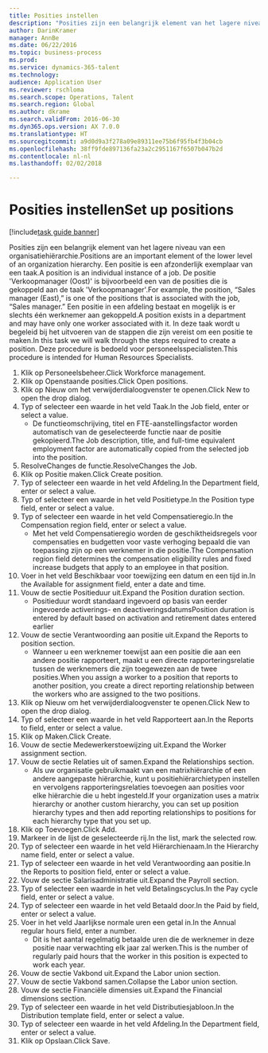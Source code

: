 ```yaml
--- 
title: Posities instellen
description: "Posities zijn een belangrijk element van het lagere niveau van een organisatiehiërarchie."
author: DarinKramer
manager: AnnBe
ms.date: 06/22/2016
ms.topic: business-process
ms.prod: 
ms.service: dynamics-365-talent
ms.technology: 
audience: Application User
ms.reviewer: rschloma
ms.search.scope: Operations, Talent
ms.search.region: Global
ms.author: dkrame
ms.search.validFrom: 2016-06-30
ms.dyn365.ops.version: AX 7.0.0
ms.translationtype: HT
ms.sourcegitcommit: a9d0d9a3f278a09e89311ee75b6f95fb4f3b04cb
ms.openlocfilehash: 38ff9fde897136fa23a2c2951167f6507b047b2d
ms.contentlocale: nl-nl
ms.lasthandoff: 02/02/2018

---
```

# <a name="set-up-positions"></a><span data-ttu-id="e35c9-103">Posities instellen</span><span class="sxs-lookup"><span data-stu-id="e35c9-103">Set up positions</span></span>

[!include[task guide banner](../../includes/task-guide-banner.md)]

<span data-ttu-id="e35c9-104">Posities zijn een belangrijk element van het lagere niveau van een organisatiehiërarchie.</span><span class="sxs-lookup"><span data-stu-id="e35c9-104">Positions are an important element of the lower level of an organization hierarchy.</span></span> <span data-ttu-id="e35c9-105">Een positie is een afzonderlijk exemplaar van een taak.</span><span class="sxs-lookup"><span data-stu-id="e35c9-105">A position is an individual instance of a job.</span></span> <span data-ttu-id="e35c9-106">De positie 'Verkoopmanager (Oost)' is bijvoorbeeld een van de posities die is gekoppeld aan de taak 'Verkoopmanager'.</span><span class="sxs-lookup"><span data-stu-id="e35c9-106">For example, the position, “Sales manager (East),” is one of the positions that is associated with the job, “Sales manager.”</span></span> <span data-ttu-id="e35c9-107">Een positie in een afdeling bestaat en mogelijk is er slechts één werknemer aan gekoppeld.</span><span class="sxs-lookup"><span data-stu-id="e35c9-107">A position exists in a department and may have only one worker associated with it.</span></span> <span data-ttu-id="e35c9-108">In deze taak wordt u begeleid bij het uitvoeren van de stappen die zijn vereist om een positie te maken.</span><span class="sxs-lookup"><span data-stu-id="e35c9-108">In this task we will walk through the steps required to create a position.</span></span> <span data-ttu-id="e35c9-109">Deze procedure is bedoeld voor personeelsspecialisten.</span><span class="sxs-lookup"><span data-stu-id="e35c9-109">This procedure is intended for Human Resources Specialists.</span></span>

1. <span data-ttu-id="e35c9-110">Klik op Personeelsbeheer.</span><span class="sxs-lookup"><span data-stu-id="e35c9-110">Click Workforce management.</span></span>
2. <span data-ttu-id="e35c9-111">Klik op Openstaande posities.</span><span class="sxs-lookup"><span data-stu-id="e35c9-111">Click Open positions.</span></span>
3. <span data-ttu-id="e35c9-112">Klik op Nieuw om het verwijderdialoogvenster te openen.</span><span class="sxs-lookup"><span data-stu-id="e35c9-112">Click New to open the drop dialog.</span></span>
4. <span data-ttu-id="e35c9-113">Typ of selecteer een waarde in het veld Taak.</span><span class="sxs-lookup"><span data-stu-id="e35c9-113">In the Job field, enter or select a value.</span></span>
    * <span data-ttu-id="e35c9-114">De functieomschrijving, titel en FTE-aanstellingsfactor worden automatisch van de geselecteerde functie naar de positie gekopieerd.</span><span class="sxs-lookup"><span data-stu-id="e35c9-114">The Job description, title, and full-time equivalent employment factor are automatically copied from the selected job into the position.</span></span>  
5. <span data-ttu-id="e35c9-115">ResolveChanges de functie.</span><span class="sxs-lookup"><span data-stu-id="e35c9-115">ResolveChanges the Job.</span></span>
6. <span data-ttu-id="e35c9-116">Klik op Positie maken.</span><span class="sxs-lookup"><span data-stu-id="e35c9-116">Click Create position.</span></span>
7. <span data-ttu-id="e35c9-117">Typ of selecteer een waarde in het veld Afdeling.</span><span class="sxs-lookup"><span data-stu-id="e35c9-117">In the Department field, enter or select a value.</span></span>
8. <span data-ttu-id="e35c9-118">Typ of selecteer een waarde in het veld Positietype.</span><span class="sxs-lookup"><span data-stu-id="e35c9-118">In the Position type field, enter or select a value.</span></span>
9. <span data-ttu-id="e35c9-119">Typ of selecteer een waarde in het veld Compensatieregio.</span><span class="sxs-lookup"><span data-stu-id="e35c9-119">In the Compensation region field, enter or select a value.</span></span>
    * <span data-ttu-id="e35c9-120">Met het veld Compensatieregio worden de geschiktheidsregels voor compensaties en budgetten voor vaste verhoging bepaald die van toepassing zijn op een werknemer in die positie.</span><span class="sxs-lookup"><span data-stu-id="e35c9-120">The Compensation region field determines the compensation eligibility rules and fixed increase budgets that apply to an employee in that position.</span></span>  
10. <span data-ttu-id="e35c9-121">Voer in het veld Beschikbaar voor toewijzing een datum en een tijd in.</span><span class="sxs-lookup"><span data-stu-id="e35c9-121">In the Available for assignment field, enter a date and time.</span></span>
11. <span data-ttu-id="e35c9-122">Vouw de sectie Positieduur uit.</span><span class="sxs-lookup"><span data-stu-id="e35c9-122">Expand the Position duration section.</span></span>
    * <span data-ttu-id="e35c9-123">Positieduur wordt standaard ingevoerd op basis van eerder ingevoerde activerings- en deactiveringsdatums</span><span class="sxs-lookup"><span data-stu-id="e35c9-123">Position duration is entered by default based on activation and retirement dates entered earlier</span></span>  
12. <span data-ttu-id="e35c9-124">Vouw de sectie Verantwoording aan positie uit.</span><span class="sxs-lookup"><span data-stu-id="e35c9-124">Expand the Reports to position section.</span></span>
    * <span data-ttu-id="e35c9-125">Wanneer u een werknemer toewijst aan een positie die aan een andere positie rapporteert, maakt u een directe rapporteringsrelatie tussen de werknemers die zijn toegewezen aan de twee posities.</span><span class="sxs-lookup"><span data-stu-id="e35c9-125">When you assign a worker to a position that reports to another position, you create a direct reporting relationship between the workers who are assigned to the two positions.</span></span>  
13. <span data-ttu-id="e35c9-126">Klik op Nieuw om het verwijderdialoogvenster te openen.</span><span class="sxs-lookup"><span data-stu-id="e35c9-126">Click New to open the drop dialog.</span></span>
14. <span data-ttu-id="e35c9-127">Typ of selecteer een waarde in het veld Rapporteert aan.</span><span class="sxs-lookup"><span data-stu-id="e35c9-127">In the Reports to field, enter or select a value.</span></span>
15. <span data-ttu-id="e35c9-128">Klik op Maken.</span><span class="sxs-lookup"><span data-stu-id="e35c9-128">Click Create.</span></span>
16. <span data-ttu-id="e35c9-129">Vouw de sectie Medewerkerstoewijzing uit.</span><span class="sxs-lookup"><span data-stu-id="e35c9-129">Expand the Worker assignment section.</span></span>
17. <span data-ttu-id="e35c9-130">Vouw de sectie Relaties uit of samen.</span><span class="sxs-lookup"><span data-stu-id="e35c9-130">Expand the Relationships section.</span></span>
    * <span data-ttu-id="e35c9-131">Als uw organisatie gebruikmaakt van een matrixhiërarchie of een andere aangepaste hiërarchie, kunt u positiehiërarchietypen instellen en vervolgens rapporteringsrelaties toevoegen aan posities voor elke hiërarchie die u hebt ingesteld.</span><span class="sxs-lookup"><span data-stu-id="e35c9-131">If your organization uses a matrix hierarchy or another custom hierarchy, you can set up position hierarchy types and then add reporting relationships to positions for each hierarchy type that you set up.</span></span>  
18. <span data-ttu-id="e35c9-132">Klik op Toevoegen.</span><span class="sxs-lookup"><span data-stu-id="e35c9-132">Click Add.</span></span>
19. <span data-ttu-id="e35c9-133">Markeer in de lijst de geselecteerde rij.</span><span class="sxs-lookup"><span data-stu-id="e35c9-133">In the list, mark the selected row.</span></span>
20. <span data-ttu-id="e35c9-134">Typ of selecteer een waarde in het veld Hiërarchienaam.</span><span class="sxs-lookup"><span data-stu-id="e35c9-134">In the Hierarchy name field, enter or select a value.</span></span>
21. <span data-ttu-id="e35c9-135">Typ of selecteer een waarde in het veld Verantwoording aan positie.</span><span class="sxs-lookup"><span data-stu-id="e35c9-135">In the Reports to position field, enter or select a value.</span></span>
22. <span data-ttu-id="e35c9-136">Vouw de sectie Salarisadministratie uit.</span><span class="sxs-lookup"><span data-stu-id="e35c9-136">Expand the Payroll section.</span></span>
23. <span data-ttu-id="e35c9-137">Typ of selecteer een waarde in het veld Betalingscyclus.</span><span class="sxs-lookup"><span data-stu-id="e35c9-137">In the Pay cycle field, enter or select a value.</span></span>
24. <span data-ttu-id="e35c9-138">Typ of selecteer een waarde in het veld Betaald door.</span><span class="sxs-lookup"><span data-stu-id="e35c9-138">In the Paid by field, enter or select a value.</span></span>
25. <span data-ttu-id="e35c9-139">Voer in het veld Jaarlijkse normale uren een getal in.</span><span class="sxs-lookup"><span data-stu-id="e35c9-139">In the Annual regular hours field, enter a number.</span></span>
    * <span data-ttu-id="e35c9-140">Dit is het aantal regelmatig betaalde uren die de werknemer in deze positie naar verwachting elk jaar zal werken.</span><span class="sxs-lookup"><span data-stu-id="e35c9-140">This is the number of regularly paid hours that the worker in this position is expected to work each year.</span></span>  
26. <span data-ttu-id="e35c9-141">Vouw de sectie Vakbond uit.</span><span class="sxs-lookup"><span data-stu-id="e35c9-141">Expand the Labor union section.</span></span>
27. <span data-ttu-id="e35c9-142">Vouw de sectie Vakbond samen.</span><span class="sxs-lookup"><span data-stu-id="e35c9-142">Collapse the Labor union section.</span></span>
28. <span data-ttu-id="e35c9-143">Vouw de sectie Financiële dimensies uit.</span><span class="sxs-lookup"><span data-stu-id="e35c9-143">Expand the Financial dimensions section.</span></span>
29. <span data-ttu-id="e35c9-144">Typ of selecteer een waarde in het veld Distributiesjabloon.</span><span class="sxs-lookup"><span data-stu-id="e35c9-144">In the Distribution template field, enter or select a value.</span></span>
30. <span data-ttu-id="e35c9-145">Typ of selecteer een waarde in het veld Afdeling.</span><span class="sxs-lookup"><span data-stu-id="e35c9-145">In the Department field, enter or select a value.</span></span>
31. <span data-ttu-id="e35c9-146">Klik op Opslaan.</span><span class="sxs-lookup"><span data-stu-id="e35c9-146">Click Save.</span></span>


